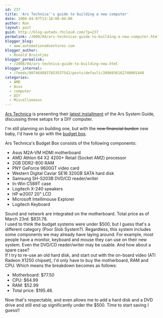 ```yaml
---
id: 237
title: 'Ars Technica''s guide to building a new computer'
date: 2008-04-07T13:10:00-04:00
author: Ron
layout: post
guid: http://blog-autadv.rhcloud.com/?p=237
permalink: /2008/04/ars-technicas-guide-to-building-a-new-computer.html
blogger_blog:
  - www.automationadventures.com
blogger_author:
  - Ronald Bruintjes
blogger_permalink:
  - /2008/04/ars-technica-guide-to-building-new.html
blogger_internal:
  - /feeds/8074648837853537542/posts/default/2896936162740001440
categories:
  - AMD
  - Asus
  - computer
  - DIY
  - Miscellaneous
---
```

[Ars Technica](http://arstechnica.com/) is presenting their [latest installment](http://arstechnica.com/guides/buyer/guide-200803.ars) of the Ars System Guide, discussing three setups for a DIY computer.

I'm still planning on building one, but with the <strike>new financial burden</strike> new baby, I'd have to go with the [budget box](http://arstechnica.com/guides/buyer/guide-200803.ars/2).

Ars Technica's Budget Box consists of the following components:

  * Asus M2A-VM HDMI motherboard
  * AMD Athlon 64 X2 4200+ Retail (Socket AM2) processor
  * 2GB DDR2-800 RAM
  * PNY GeForce 9600GT video card
  * Western Digital Caviar SE16 320GB SATA hard disk
  * Samsung SH-S203B DVD/CD reader/writer
  * In-Win C589T case
  * Logitech X-240 speakers
  * HP w2007 20" LCD
  * Microsoft Intellimouse Explorer
  * Logitech Keyboard

<div>
  Sound and network are integrated on the motherboard. Total price as of March 23rd: $831.78.
</div>

<div>
</div>

<div>
  I used to think the budget systems were under $500, but I guess that's a different category (Poor Slob System?). Regardless, this system includes some components we may already have laying around. For example, most people have a monitor, keyboard and mouse they can use on their new system. Even the DVD/CD reader/writer may be usable. And how about a spare case?
</div>

<div>
</div>

<div>
  If I try to re-use an old hard disk, and start out with the on-board video (ATI Radeon X1250 chipset), I'd only have to buy the motherboard, RAM and CPU. Which means the breakdown becomes as follows:
</div>

  * Motherboard: $77.50
  * CPU: $64.99
  * RAM: $52.99
  * Total price: $195.48.

<div>
  Now that's respectable, and even allows me to add a hard disk and a DVD drive and still end up significantly under the $500. Time to start saving I guess!!
</div>